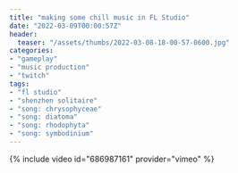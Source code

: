 ```yaml
---
title: "making some chill music in FL Studio"
date: "2022-03-09T00:00:57Z"
header:
  teaser: "/assets/thumbs/2022-03-08-18-00-57-0600.jpg"
categories:
- "gameplay"
- "music production"
- "twitch"
tags:
- "fl studio"
- "shenzhen solitaire"
- "song: chrysophyceae"
- "song: diatoma"
- "song: rhodophyta"
- "song: symbodinium"
---
```

{% include video id="686987161" provider="vimeo" %}
